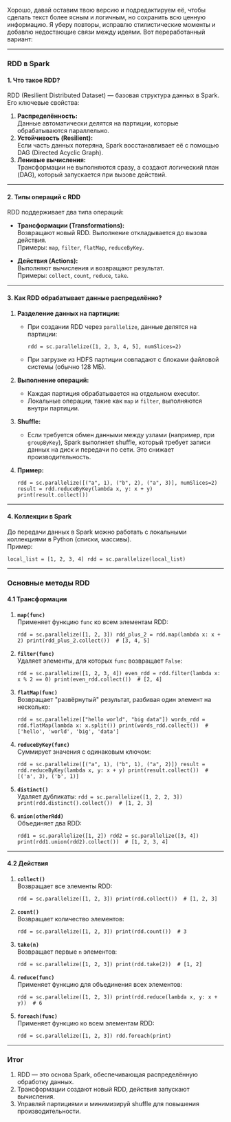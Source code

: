 Хорошо, давай оставим твою версию и подредактируем её, чтобы сделать текст более ясным и логичным, но сохранить всю ценную информацию. Я уберу повторы, исправлю стилистические моменты и добавлю недостающие связи между идеями. Вот переработанный вариант:

---

### **RDD в Spark**

#### **1. Что такое RDD?**

RDD (Resilient Distributed Dataset) — базовая структура данных в Spark. Его ключевые свойства:

1. **Распределённость:**  
    Данные автоматически делятся на партиции, которые обрабатываются параллельно.
2. **Устойчивость (Resilient):**  
    Если часть данных потеряна, Spark восстанавливает её с помощью DAG (Directed Acyclic Graph).
3. **Ленивые вычисления:**  
    Трансформации не выполняются сразу, а создают логический план (DAG), который запускается при вызове действий.

---

#### **2. Типы операций с RDD**

RDD поддерживает два типа операций:

- **Трансформации (Transformations):**  
    Возвращают новый RDD. Выполнение откладывается до вызова действия.  
    Примеры: `map`, `filter`, `flatMap`, `reduceByKey`.
    
- **Действия (Actions):**  
    Выполняют вычисления и возвращают результат.  
    Примеры: `collect`, `count`, `reduce`, `take`.
    

---

#### **3. Как RDD обрабатывает данные распределённо?**

1. **Разделение данных на партиции:**
    
    - При создании RDD через `parallelize`, данные делятся на партиции:
        
        `rdd = sc.parallelize([1, 2, 3, 4, 5], numSlices=2)`
        
    - При загрузке из HDFS партиции совпадают с блоками файловой системы (обычно 128 МБ).
2. **Выполнение операций:**
    
    - Каждая партиция обрабатывается на отдельном executor.
    - Локальные операции, такие как `map` и `filter`, выполняются внутри партиции.
3. **Shuffle:**
    
    - Если требуется обмен данными между узлами (например, при `groupByKey`), Spark выполняет shuffle, который требует записи данных на диск и передачи по сети. Это снижает производительность.
4. **Пример:**
    
    `rdd = sc.parallelize([("a", 1), ("b", 2), ("a", 3)], numSlices=2) result = rdd.reduceByKey(lambda x, y: x + y) print(result.collect())`
    

---

#### **4. Коллекции в Spark**

До передачи данных в Spark можно работать с локальными коллекциями в Python (списки, массивы).  
Пример:


`local_list = [1, 2, 3, 4] rdd = sc.parallelize(local_list)`

---

### **Основные методы RDD**

#### **4.1 Трансформации**

1. **`map(func)`**  
    Применяет функцию `func` ко всем элементам RDD:
    
    `rdd = sc.parallelize([1, 2, 3]) rdd_plus_2 = rdd.map(lambda x: x + 2) print(rdd_plus_2.collect())  # [3, 4, 5]`
    
2. **`filter(func)`**  
    Удаляет элементы, для которых `func` возвращает `False`:
    
    `rdd = sc.parallelize([1, 2, 3, 4]) even_rdd = rdd.filter(lambda x: x % 2 == 0) print(even_rdd.collect())  # [2, 4]`
    
3. **`flatMap(func)`**  
    Возвращает "развёрнутый" результат, разбивая один элемент на несколько:
    
    `rdd = sc.parallelize(["hello world", "big data"]) words_rdd = rdd.flatMap(lambda x: x.split()) print(words_rdd.collect())  # ['hello', 'world', 'big', 'data']`
    
4. **`reduceByKey(func)`**  
    Суммирует значения с одинаковым ключом:
    
    `rdd = sc.parallelize([("a", 1), ("b", 1), ("a", 2)]) result = rdd.reduceByKey(lambda x, y: x + y) print(result.collect())  # [('a', 3), ('b', 1)]`
    
5. **`distinct()`**  
    Удаляет дубликаты:
    `rdd = sc.parallelize([1, 2, 2, 3]) print(rdd.distinct().collect())  # [1, 2, 3]`
    
6. **`union(otherRdd)`**  
    Объединяет два RDD:

    `rdd1 = sc.parallelize([1, 2]) rdd2 = sc.parallelize([3, 4]) print(rdd1.union(rdd2).collect())  # [1, 2, 3, 4]`
    

---

#### **4.2 Действия**

1. **`collect()`**  
    Возвращает все элементы RDD:
    
    `rdd = sc.parallelize([1, 2, 3]) print(rdd.collect())  # [1, 2, 3]`
    
2. **`count()`**  
    Возвращает количество элементов:
    
    `rdd = sc.parallelize([1, 2, 3]) print(rdd.count())  # 3`
    
3. **`take(n)`**  
    Возвращает первые `n` элементов:
    
    `rdd = sc.parallelize([1, 2, 3]) print(rdd.take(2))  # [1, 2]`
    
4. **`reduce(func)`**  
    Применяет функцию для объединения всех элементов:
    
    `rdd = sc.parallelize([1, 2, 3]) print(rdd.reduce(lambda x, y: x + y))  # 6`
    
5. **`foreach(func)`**  
    Применяет функцию ко всем элементам RDD:
    
    `rdd = sc.parallelize([1, 2, 3]) rdd.foreach(print)`
    

---

### **Итог**

1. RDD — это основа Spark, обеспечивающая распределённую обработку данных.
2. Трансформации создают новый RDD, действия запускают вычисления.
3. Управляй партициями и минимизируй shuffle для повышения производительности.
